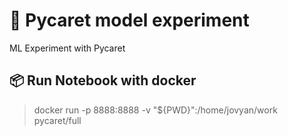 # 🧪 Pycaret model experiment
ML Experiment with Pycaret


## :package: Run Notebook with docker 

> docker run -p 8888:8888 -v "${PWD}":/home/jovyan/work  pycaret/full